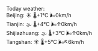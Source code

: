 Today weather:  
Beijing: ☀️ 🌡️+1°C 🌬️0km/h  
Tianjin: 🌫  🌡️+4°C 🌬️↑0km/h  
Shijiazhuang: 🌫  🌡️+3°C 🌬️↑0km/h  
Tangshan: ☀️ 🌡️+5°C 🌬️↖6km/h  
